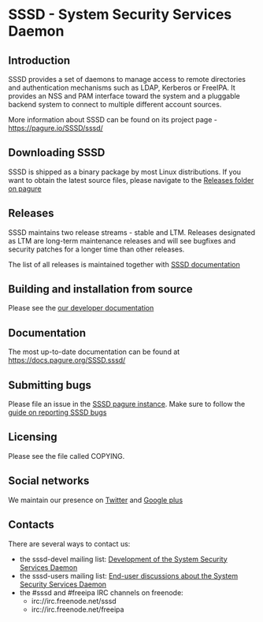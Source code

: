 # SSSD - System Security Services Daemon

## Introduction
SSSD provides a set of daemons to manage access to remote directories and
authentication mechanisms such as LDAP, Kerberos or FreeIPA. It provides
an NSS and PAM interface toward the system and a pluggable backend system
to connect to multiple different account sources.

More information about SSSD can be found on its project page -
https://pagure.io/SSSD/sssd/

## Downloading SSSD
SSSD is shipped as a binary package by most Linux distributions. If you
want to obtain the latest source files, please navigate to the
[Releases folder on pagure](https://releases.pagure.org/SSSD/sssd/)

## Releases
SSSD maintains two release streams - stable and LTM. Releases designated as
LTM are long-term maintenance releases and will see bugfixes and security
patches for a longer time than other releases.

The list of all releases is maintained together with [SSSD documentation](https://docs.pagure.org/SSSD.sssd/users/releases.html)

## Building and installation from source
Please see the [our developer documentation](https://docs.pagure.org/SSSD.sssd/developers/)

## Documentation
The most up-to-date documentation can be found at https://docs.pagure.org/SSSD.sssd/

## Submitting bugs
Please file an issue in the [SSSD pagure instance](https://pagure.io/SSSD/sssd/issues).
Make sure to follow the [guide on reporting SSSD bugs](https://docs.pagure.org/SSSD.sssd/users/reporting_bugs.html)

## Licensing
Please see the file called COPYING.

## Social networks
We maintain our presence on [Twitter](https://twitter.com/SysSecSvcDaemon)
and [Google plus](https://plus.google.com/114204339376082660377)

## Contacts
There are several ways to contact us:

* the sssd-devel mailing list: [Development of the System Security Services Daemon](
  https://lists.fedorahosted.org/archives/list/sssd-devel@lists.fedorahosted.org/)
* the sssd-users mailing list: [End-user discussions about the System Security Services Daemon](
  https://lists.fedorahosted.org/archives/list/sssd-users@lists.fedorahosted.org/)
* the #sssd and #freeipa IRC channels on freenode:
  * irc://irc.freenode.net/sssd
  * irc://irc.freenode.net/freeipa
